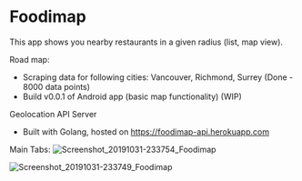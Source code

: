 # Foodimap

This app shows you nearby restaurants in a given radius (list, map view). 

Road map:
- Scraping data for following cities: Vancouver, Richmond, Surrey (Done - 8000 data points)
- Build v0.0.1 of Android app (basic map functionality) (WIP)

Geolocation API Server
- Built with Golang, hosted on https://foodimap-api.herokuapp.com

Main Tabs:
![Screenshot_20191031-233754_Foodimap](https://user-images.githubusercontent.com/36326572/68007051-b74a2000-fc37-11e9-916e-159f92eaa7a4.jpg)

![Screenshot_20191031-233749_Foodimap](https://user-images.githubusercontent.com/36326572/68007073-bc0ed400-fc37-11e9-8d95-315dacf491c1.jpg)

